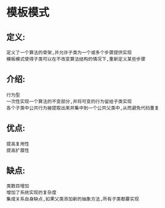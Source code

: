# 模板模式

## 定义:

    定义了一个算法的骨架,并允许子类为一个或多个步骤提供实现
    模板模式使得子类可以在不改变算法结构的情况下,重新定义某些步骤
    
## 介绍:

    行为型
    一次性实现一个算法的不变部分,并将可变的行为留给子类实现
    各个子类中公共行为被提取出来并集中到一个公共父类中,从而避免代码重复
    
## 优点:

    提高复用性
    提高扩展性
    
## 缺点:

    类数目增加
    增加了系统实现的复杂度
    集成关系自身缺点,如果父类添加新的抽象方法,所有子类都要实现
    

